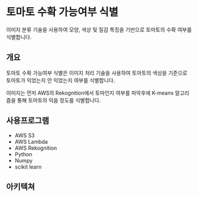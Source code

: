 # 토마토 수확 가능여부 식별
이미지 분류 기술을 사용하여 모양, 색상 및 질감 특징을 기반으로 토마토의 수확 여부를 식별합니다.


## 개요
토마토 수확 가능여부 식별은 이미지 처리 기술을 사용하여 토마토의 색상을 기준으로 토마토가 익었는지 안 익었는지 여부를 식별합니다. 

이미지는 먼저 AWS의 Rekognition에서 토마인지 여부를 파악후에 K-means 알고리즘을 통해 토마토의 익음 정도를 식별합니다.

## 사용프로그램
- AWS S3
- AWS Lambda
- AWS Rekognition
- Python
- Numpy
- scikit learn

## 아키텍쳐

